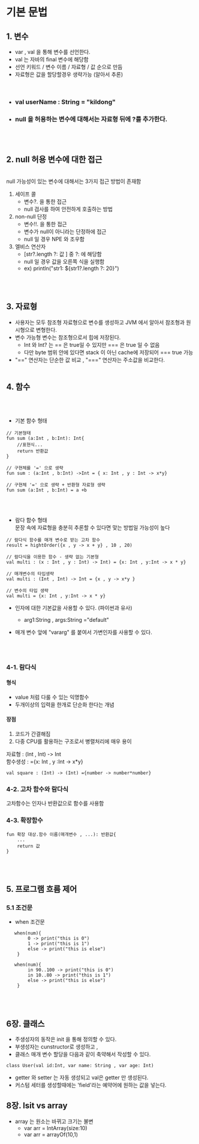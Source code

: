 # 기본 문법

## 1. 변수
- var , val 을 통해 변수를 선언한다.
- val 는 자바의 final 변수에 해당함 
- 선언 키워드 / 변수 이름 / 자료형 / 값 순으로 만듬
- 자료형은 값을 할당할경우 생략가능 (알아서 추론)

<br>

- ### val userName : String = "kildong"
- ### null 을 허용하는 변수에 대해서는 자료형 뒤에 ?를 추가한다.

<br> </br>
## 2. null 허용 변수에 대한 접근
<br>  null 가능성이 있는 변수에 대해서는 3가지 접근 방법이 존재함
1. 세이프 콜
    - 변수?. 을 통한 접근
    - null 검사를 하여 안전하게 호출하는 방법
2. non-null 단정
    - 변수!!. 을 통한 접근
    - 변수가 null이 아니라는 단정하에 접근 
    - null 일 경우  NPE 와 조우함
3. 엘비스 연산자
    - [str?.length ?: 값 ] 중 ?: 에 해당함
    - null 일 경우 값을 오른쪽 식을 실행함
    - ex) println("str1: ${str1?.length ?: 20}")

<br> </br>
## 3. 자료형
- 사용자는 모두 참조형 자료형으로 변수를 생성하고 JVM 에서 알아서 참조형과 원시형으로 변형한다.
- 변수 가능형 변수는 참조형으로서 힙에 저장된다. 
    - Int 와 Int? 는 == 은 true일 수 있지만 === 은 true 일 수 없음
    - 다만 byte 범위 안에 있다면 stack 이 아닌 cache에 저장되어 === true 가능
- "==" 연산자는 단순한 값 비교 , "===" 연산자는 주소값을 비교한다.
<br><br>


## 4. 함수
<br></br>
- 기본 함수 형태
```
// 기본형태
fun sum (a:Int , b:Int): Int{
    //표현식...
    return 반환값
}
```  
```
// 구현체를 '=' 으로 생략
fun sum : (a:Int , b:Int) ->Int = { x: Int , y : Int -> x*y}
```

```
// 구현체 '=' 으로 생략 + 반환형 자료형 생략
fun sum (a:Int , b:Int) = a +b
```
<br><br>
- 람다 함수 형태  
문장 속에 자료형을 충분히 추론할 수 있다면 맞는 방법일 가능성이 높다

```
// 람다식 함수를 매개 변수로 받는 고차 함수
result = hightOrder({x , y -> x + y} , 10 , 20)
```

```
// 람다식을 이용한 함수 - 생략 없는 기본형
val multi : (x : Int , y : Int) -> Int) = {x: Int , y:Int -> x * y}
```
```
// 매개변수의 타입생략
val multi : (Int , Int) -> Int = {x , y -> x*y }
```
```
// 변수의 타입 생략
val multi = {x: Int , y:Int -> x * y}
```

- 인자에 대한 기본값을 사용할 수 있다. (파이썬과 유사)
    - arg1:String , args:String ="default"

- 매개 변수 앞에 "vararg" 를 붙여서 가변인자를 사용할 수 있다.

<br><br>

### 4-1. 람다식


#### 형식
- value 처럼 다룰 수 있는 익명함수
- 두개이상의 입력을 한개로 단순화 한다는 개념  

#### 장점
1. 코드가 간결해짐
2. 다중 CPU를 활용하는 구조로서 병렬처리에 매우 용이

자료형 : (Int , Int) -> Int  
함수생성 : ={x: Int , y :Int -> x*y}

```
val square : (Int) -> (Int) ={number -> number*number}
```


### 4-2. 고차 함수와 람다식
고차함수는 인자나 반환값으로 함수를 사용함

### 4-3. 확장함수
```
fun 확장 대상.함수 이름(매개변수 , ...): 반환값{
    ...
    return 값
}
```

<br></br> 
## 5. 프로그램 흐름 제어
### 5.1 조건문
- when 조건문
```
   when(num){
        0 -> print("this is 0")
        1 -> print("this is 1")
        else -> print("this is else")
    }
```
```
   when(num){
        in 90..100 -> print("this is 0")
        in 10..80 -> print("this is 1")
        else -> print("this is else")
    }
```

<br><br>


## 6장. 클래스
- 주생성자의 동작은 init 을 통해 정의할 수 있다.
- 부생성자는 cunstructor로 생성하고 ,
- 클래스 매개 변수 할당을 다음과 같이 축약해서 작성할 수 있다.
```
class User(val id:Int, var name: String , var age: Int)
```
- getter 와 setter 는 자동 생성되고 val은 getter 만 생성된다.
- 커스텀 세터를 생성할때에는 'field'라는 예약어에 원하는 값을 넣는다.

## 8장. lsit vs array
- array 는 원소는 바뀌고 크기는 불변 
    - var arr = IntArray(size:10)
    - var arr = arrayOf(10,1)

